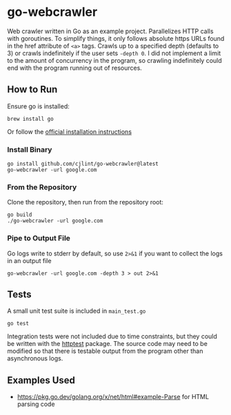 # go-webcrawler
Web crawler written in Go as an example project. Parallelizes HTTP calls
with goroutines.
To simplify things, it only follows absolute https URLs
found in the href attribute of `<a>` tags.
Crawls up to a specified depth (defaults to 3) or crawls
indefinitely if the user sets `-depth 0`.
I did not implement a limit to the amount of concurrency in the program,
so crawling indefinitely could end with the program running out of
resources.

## How to Run

Ensure go is installed:
```
brew install go
```
Or follow the [official installation instructions](https://go.dev/doc/install)

### Install Binary

```
go install github.com/cjlint/go-webcrawler@latest
go-webcrawler -url google.com
```

### From the Repository

Clone the repository, then run from the repository root:

```
go build
./go-webcrawler -url google.com
```

### Pipe to Output File

Go logs write to stderr by default, so use `2>&1` if you want to collect the logs in
an output file

```
go-webcrawler -url google.com -depth 3 > out 2>&1
```

## Tests

A small unit test suite is included in `main_test.go`

```
go test
```

Integration tests were not included due to time constraints, but they could be written
with the [httptest](https://pkg.go.dev/net/http/httptest) package. The source code
may need to be modified so that there is testable output from the program other
than asynchronous logs.

## Examples Used
- https://pkg.go.dev/golang.org/x/net/html#example-Parse for HTML parsing code

